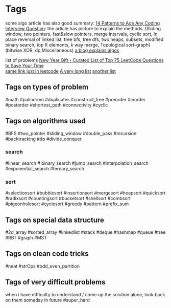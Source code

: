 # Tags
some algo article has also good summary:
[14 Patterns to Ace Any Coding Interview Question](https://hackernoon.com/14-patterns-to-ace-any-coding-interview-question-c5bb3357f6ed): the article has picture to explain the methods. (Sliding window, two pointers, fast&slow pointers, merge intervals, cyclic sort, In place reversal of linked list, tree bfs, tree dfs, two heaps, subsets, modified binary search, top K elements, k way merge, Topological sort-graph)
(bitwise XOR, dp,Miscellaneous)
[a blog explains algos](https://medium.com/basecs)


list of problems
[New Year Gift - Curated List of Top 75 LeetCode Questions to Save Your Time](https://www.teamblind.com/post/New-Year-Gift---Curated-List-of-Top-100-LeetCode-Questions-to-Save-Your-Time-OaM1orEU)  
[same link just in leetcode](https://leetcode.com/discuss/general-discussion/419062/list-of-leetcode-question-to-cover-all-the-concepts-and-type-of-questions)
[A very long list](https://github.com/wisdompeak/LeetCode)
[another list](https://www.codechef.com/certification/data-structures-and-algorithms/prepare#advanced)

## Tags on types of problem
#math
#palindrom
#duplicates
#construct_tree
#preorder
#inorder
#postorder
#shortest_path 
#connectivity 
#cyclic

## Tags on algorithms used
#BFS
#two_pointer
#sliding_window
#double_pass
#recursion
#backtracking
#dp
#divide_conquer
### search 
#linear_search # binary_search #jump_search #interpolation_search #exponential_search #ternary_search
### sort 
#selectionsort #bubblesort #insertionsort #mergesort #heapsort #quicksort #radixsort #countingsort #bucketsort #shellsort #combsort #pigeonholesort #cyclesort 
#greedy
#pattern
#prefix_sum


## Tags on special data structure
#2d_array 
#sorted_array
#linkedlist
#stack
#deque
#hashmap
#queue
#tree #RBT
#graph #MST 


## Tags on clean code tricks
#neat 
#strOps
#odd_even_partition

## Tags of very difficult problems
when i have difficulty to understand / come up the solution alone, look back on them someday in future
#super_hard